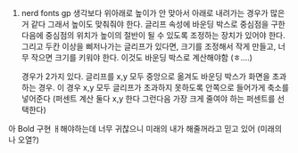 
1. nerd fonts gp
   생각보다 위아래로 높이가 안 맞아서 아래로 내려가는 경우가 많은거 같다 그래서 높이도 맞춰줘야 한다. 글리프 속성에 바운딩 박스로 중심점을 구한 다음에 중심점의 위치가 높이의 절반이 될 수 있도록 조정하는 장치가 있어야 한다. 그리고 두칸 이상을 삐저나가는 글리프가 있다면, 크기를 조정해서 작게 만들고, 너무 작으면 크기를 키워야 한다. 이것도 바운딩 박스로 계산해야함 (ㅎ....)

   경우가 2가지 있다. 글리프를 x,y 모두 중앙으로 옮겨도 바운딩 박스가 화면을 초과하는 경우. 이 경우 x,y 모두 글리프가 초과하지 못하도록 안쪽으로 들어가게 축소를 넣어준다 (퍼센트 계산 둘다 x,y 한다 그런다음 가장 크게 줄여야 하는 퍼센트를 선택한다)

아 Bold 구현 ㅐ해야하는데 너무 귀찮으니 미래의 내가 해줄꺼라고 믿고 있어
(미래의 나 오열?)

